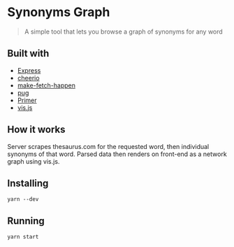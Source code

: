 # Synonyms Graph

> A simple tool that lets you browse a graph of synonyms for any word

## Built with

- [Express](http://expressjs.com)
- [cheerio](https://www.npmjs.com/package/cheerio)
- [make-fetch-happen](https://www.npmjs.com/package/make-fetch-happen)
- [pug](https://www.npmjs.com/package/pug)
- [Primer](primer.style)
- [vis.js](https://visjs.org)

## How it works

Server scrapes thesaurus.com for the requested word, then individual synonyms of that word. Parsed data then renders on front-end as a network graph using vis.js.

## Installing

```
yarn --dev
```

## Running

```
yarn start
```
